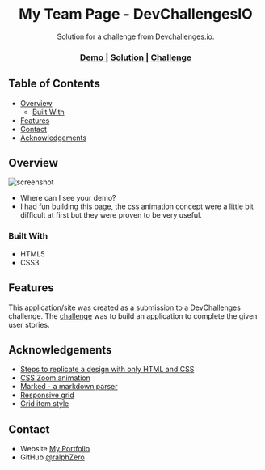 <!-- Please update value in the {}  -->

<h1 align="center">My Team Page - DevChallengesIO</h1>

<div align="center">
   Solution for a challenge from  <a href="http://devchallenges.io" target="_blank">Devchallenges.io</a>.
</div>

<div align="center">
  <h3>
    <a href="https://{your-demo-link.your-domain}">
      Demo
    </a>
    <span> | </span>
    <a href="https://{your-url-to-the-solution}">
      Solution
    </a>
    <span> | </span>
    <a href="https://devchallenges.io/challenges/hhmesazsqgKXrTkYkt0U">
      Challenge
    </a>
  </h3>
</div>

<!-- TABLE OF CONTENTS -->

## Table of Contents

- [Overview](#overview)
  - [Built With](#built-with)
- [Features](#features)
- [Contact](#contact)
- [Acknowledgements](#acknowledgements)

<!-- OVERVIEW -->

## Overview

![screenshot](https://imgur.com/mKF9Cpv.jpg)

- Where can I see your demo?
- I had fun building this page, the css animation concept were a little bit difficult at first but they were proven to be very useful.

### Built With

<!-- This section should list any major frameworks that you built your project using. Here are a few examples.-->

- HTML5
- CSS3

## Features

<!-- List the features of your application or follow the template. Don't share the figma file here :) -->

This application/site was created as a submission to a [DevChallenges](https://devchallenges.io/challenges) challenge. The [challenge](https://devchallenges.io/challenges/hhmesazsqgKXrTkYkt0U) was to build an application to complete the given user stories.


## Acknowledgements

<!-- This section should list any articles or add-ons/plugins that helps you to complete the project. This is optional but it will help you in the future. For exmpale -->

- [Steps to replicate a design with only HTML and CSS](https://devchallenges-blogs.web.app/how-to-replicate-design/)
- [CSS Zoom animation](https://w3bits.com/css-image-hover-zoom/)
- [Marked - a markdown parser](https://github.com/chjj/marked)
- [Responsive grid](https://travishorn.com/responsive-grid-in-2-minutes-with-css-grid-layout-4842a41420fe)
- [Grid item style](https://stackoverflow.com/questions/58838333/align-the-last-2-items-in-middle-css-grid)

## Contact

- Website [My Portfolio](https://ralphzero.github.io/portfolio/)
- GitHub [@ralphZero](https://github.com/ralphZero)
